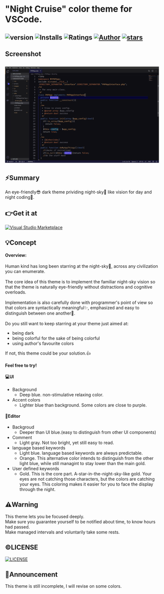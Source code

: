 # "Night Cruise" color theme for VSCode.
   ![version](https://img.shields.io/github/package-json/v/AC34/VSCode-Night-Cruise?color=4744e7&style=flat-square)
   ![Installs](https://vsmarketplacebadge.apphb.com/installs/AC34.vscode-night-cruise.svg?style=flat-square&color=4744e7&logo=Visual-Studio-Code)
   ![Ratings](https://vsmarketplacebadge.apphb.com/rating-short/AC34.vscode-night-cruise.svg?style=flat-square&color=4744e7&logo=Visual-Studio-Code)
   [![Author](https://img.shields.io/badge/author-AC34-4744e7?style=flat-square&logo=github)](https://github.com/AC34)
   [![stars](https://img.shields.io/github/stars/AC34/VSCode-Night-Cruise?style=flat-square&logo=github&color=4744e7)](https://github.com/AC34?tab=stars)
---
## Screenshot
![screenshot](images/screenshot.png)
---
## :zap:Summary
  An eye-friendly:sunglasses: dark theme prividing night-sky:stars: like vision for day and night coding:metal:.

## :point_right:Get it at 
   [![Visual Studio Marketplace](https://img.shields.io/badge/Visual%20Studio%20Marketplace-Night%20Cruise-4744e7?style=flat-square&logo=Visual-Studio-Code)](https://marketplace.visualstudio.com/items?itemName=AC34.vscode-night-cruise)

## :bulb:Concept
####  Overview:
 Human kind has long been starring at the night-sky:crescent_moon:, across any civilization you can enumerate.<br><br>
 The core idea of this theme is to implement the familiar night-sky vision so that the theme is naturally eye-friendly without distractions and cognitive overloads.<br><br>
 Implementation is also carefully done with programmer's point of view so that colors are syntactically meaningful:sparkles:, emphasized and easy to distinguish between one another:mag_right:.<br><br>
 Do you still want to keep starring at your theme just aimed at:
  - being dark
  - being colorful for the sake of being colorful
  - using author's favourite colors

 If not, this theme could be your solution.:+1:<br><br>
 **Feel free to try!**

#### :computer:UI
   - Background
     - Deep blue. non-stimulative relaxing color.
   - Accent colors
     - Lighter blue than background. Some colors are close to purple.

#### :notebook:Editor
   - Backgroud
      - Deeper than UI blue.(easy to distinguish from other UI components)
   - Comment
      - Light gray. Not too bright, yet still easy to read.
   - language based keywords
      - Light blue.  language based keywords are always predictable.
      - Orange. This alternative color intends to distinguish from the other light blue, while still managint to stay lower than the main gold.
   - User defined keywords
      - Gold. This is the core part. A-star-in-the-night-sky-like gold. Your eyes are not catching those characters, but the colors are catching your eyes. This coloring makes it easier for you to face the display through the night.

## :warning:Warning
This theme lets you be focused deeply.<br>
Make sure you guarantee yourself to be notified about time, to know hours had passed.<br>
Make managed intervals and voluntarily take some rests.

## :copyright:LICENSE
   [![LICENSE](https://img.shields.io/github/license/AC34/VSCode-Night-Cruise?style=flat-square&color=4744e7)](/LICENSE)

## :speech_balloon:Announcement
This theme is still incomplete, I will revise on some colors.

